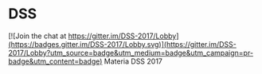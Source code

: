 # DSS

[![Join the chat at https://gitter.im/DSS-2017/Lobby](https://badges.gitter.im/DSS-2017/Lobby.svg)](https://gitter.im/DSS-2017/Lobby?utm_source=badge&utm_medium=badge&utm_campaign=pr-badge&utm_content=badge)
Materia DSS 2017
